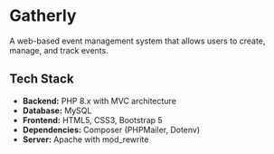 # Gatherly

A web-based event management system that allows users to create, manage, and track events.

## Tech Stack

- **Backend:** PHP 8.x with MVC architecture
- **Database:** MySQL
- **Frontend:** HTML5, CSS3, Bootstrap 5
- **Dependencies:** Composer (PHPMailer, Dotenv)
- **Server:** Apache with mod_rewrite
